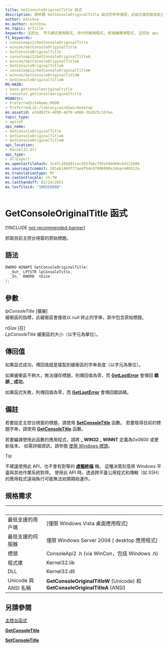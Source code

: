 ```yaml
---
title: GetConsoleOriginalTitle 函式
description: 請參閱 GetConsoleOriginalTitle 函式的參考資訊，此函式會抓取目前主控台視窗的原始標題。
author: miniksa
ms.author: miniksa
ms.topic: article
keywords: 主控台, 字元模式應用程式, 命令列應用程式, 終端機應用程式, 主控台 api
f1_keywords:
- consoleapi2/GetConsoleOriginalTitle
- wincon/GetConsoleOriginalTitle
- GetConsoleOriginalTitle
- consoleapi2/GetConsoleOriginalTitleA
- wincon/GetConsoleOriginalTitleA
- GetConsoleOriginalTitleA
- consoleapi2/GetConsoleOriginalTitleW
- wincon/GetConsoleOriginalTitleW
- GetConsoleOriginalTitleW
MS-HAID:
- base.getconsoleoriginaltitle
- consoles.getconsoleoriginaltitle
MSHAttr:
- PreferredSiteName:MSDN
- PreferredLib:/library/windows/desktop
ms.assetid: e3dd02f4-4899-4df0-a960-3b2625c15fee
topic_type:
- apiref
api_name:
- GetConsoleOriginalTitle
- GetConsoleOriginalTitleA
- GetConsoleOriginalTitleW
api_location:
- Kernel32.dll
api_type:
- DllExport
ms.openlocfilehash: 3c4fc202601cec9257b6cf95efdd460c64122b80
ms.sourcegitcommit: 281eb1469f77ae4fb4c67806898e14eac440522a
ms.translationtype: MT
ms.contentlocale: zh-TW
ms.lasthandoff: 02/14/2021
ms.locfileid: "100358998"
---
```

# <a name="getconsoleoriginaltitle-function"></a>GetConsoleOriginalTitle 函式

[!INCLUDE [not-recommended-banner](./includes/not-recommended-banner.md)]

抓取目前主控台視窗的原始標題。

## <a name="syntax"></a>語法

```C
DWORD WINAPI GetConsoleOriginalTitle(
  _Out_ LPTSTR lpConsoleTitle,
  _In_  DWORD  nSize
);
```

## <a name="parameters"></a>參數

*lpConsoleTitle* \[擴展\]  
緩衝區的指標，此緩衝區會接收以 null 終止的字串，其中包含原始標題。

*nSize* \[在\]  
*LpConsoleTitle* 緩衝區的大小（以字元為單位）。

## <a name="return-value"></a>傳回值

如果函式成功，傳回值就是複製到緩衝區的字串長度（以字元為單位）。

如果緩衝區不夠大，無法儲存標題，則傳回值為零，而 [**GetLastError**](/windows/win32/api/errhandlingapi/nf-errhandlingapi-getlasterror) 會傳回 **錯誤 \_ 成功**。

如果函式失敗，則傳回值為零，而 [**GetLastError**](/windows/win32/api/errhandlingapi/nf-errhandlingapi-getlasterror) 會傳回錯誤碼。

## <a name="remarks"></a>備註

若要設定主控台視窗的標題，請使用 [**SetConsoleTitle**](setconsoletitle.md) 函數。 若要取得目前的標題字串，請使用 [**GetConsoleTitle**](getconsoletitle.md) 函數。

若要編譯使用此函數的應用程式，請將 **\_ WIN32 \_ WINNT** 定義為0x0600 或更新版本。 如需詳細資訊，請參閱 [使用 Windows 標頭](/windows/win32/winprog/using-the-windows-headers)。

> [!TIP]
> 不建議使用此 API，也不會有對等的 **[虛擬終端](console-virtual-terminal-sequences.md)** 機。 這種決策刻意將 Windows 平臺與其他作業系統對齊。 使用此 API 時，透過跨平臺公用程式和傳輸（如 SSH）的應用程式遠端執行可能無法如預期般運作。

## <a name="requirements"></a>規格需求

| &nbsp; | &nbsp; |
|-|-|
| 最低支援的用戶端 | \[僅限 Windows Vista 桌面應用程式\] |
| 最低支援的伺服器 | 僅限 Windows Server 2008 \[ desktop 應用程式\] |
| 標頭 | ConsoleApi2 .h (via WinCon，包括 Windows .h)  |
| 程式庫 | Kernel32.lib |
| DLL | Kernel32.dll |
| Unicode 與 ANSI 名稱 | **GetConsoleOriginalTitleW** (Unicode) 和 **GetConsoleOriginalTitleA** (ANSI)  |

## <a name="see-also"></a>另請參閱

[主控台函式](console-functions.md)

[**GetConsoleTitle**](getconsoletitle.md)

[**SetConsoleTitle**](setconsoletitle.md)